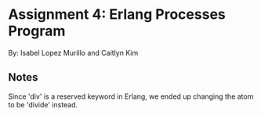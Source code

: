 # Assignment 4: Erlang Processes Program

By: Isabel Lopez Murillo and Caitlyn Kim

## Notes

Since 'div' is a reserved keyword in Erlang, we ended up changing the atom to be 'divide' instead. 
